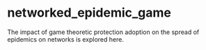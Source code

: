 # networked_epidemic_game
The impact of game theoretic protection adoption on the spread of epidemics on networks is explored here.

